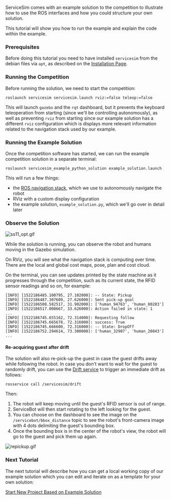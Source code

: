 ServiceSim comes with an example solution to the competition to illustrate how to use the ROS interfaces and how you could structure your own solution.

This tutorial will show you how to run the example and explain the code within the example.

### Prerequisites

Before doing this tutorial you need to have installed `servicesim` from the debian files via `apt`, as described on the [Installation Page](https://bitbucket.org/osrf/servicesim/wiki/Installation).

### Running the Competition

Before running the solution, we need to start the competition:

    roslaunch servicesim servicesim.launch rviz:=false teleop:=false

This will launch `gazebo` and the `rqt` dashboard, but it prevents the keyboard teleoperation from starting (since we'll be controlling autonomously), as well as preventing `rviz` from starting since our example solution has a different `rviz` configuration which is displays more relevant information related to the navigation stack used by our example.

### Running the Example Solution

Once the competition software has started, we can run the example competition solution in a separate terminal:

    roslaunch servicesim_example_python_solution example_solution.launch

This will run a few things:

- the [ROS navigation stack](http://wiki.ros.org/navigation), which we use to autonomously navigate the robot
- RViz with a custom display configuration
- the example solution, `example_solution.py`, which we'll go over in detail later

### Observe the Solution

![ss11_opt.gif](https://bitbucket.org/repo/gkR8znK/images/643991455-ss11_opt.gif)

While the solution is running, you can observe the robot and humans moving in the Gazebo simulation.

On RViz, you will see what the navigation stack is computing over time. There are the local and global cost maps, pose, plan and cost cloud.

On the terminal, you can see updates printed by the state machine as it progresses through the competition, such as its current state, the RFID sensor readings and so on, for example:

~~~
[INFO] [1522186485.100795, 27.102000]: -- State: Pickup
[INFO] [1522186487.307609, 27.626000]: Sent pick-up goal
[INFO] [1522186508.582517, 31.902000]: ['human_94763', 'human_80283']
[INFO] [1522186517.008667, 33.626000]: Action failed in state: 1
...
[INFO] [1522186745.655162, 72.314000]: Requesting follow
[INFO] [1522186745.665678, 72.316000]: success: True
[INFO] [1522186745.666600, 72.316000]: -- State: DropOff
[INFO] [1522186752.294614, 73.300000]: ['human_32907', 'human_20843']
...
~~~

#### Re-acquiring guest after drift

The solution will also re-pick-up the guest in case the guest drifts away while following
the robot. In case you don't want to wait for the guest to randomly drift, you can use the
[Drift service](https://bitbucket.org/osrf/servicesim/src/c67db943076feaa46cde8b594de1172ee4db7f9b/servicesim_competition/srv/Drift.srv) to trigger an immediate drift as follows:

    rosservice call /servicesim/drift

Then:

1. The robot will keep moving until the guest's RFID sensor is out of range.
1. ServiceBot will then start rotating to the left looking for the guest.
1. You can choose on the dashboard to see the image on the `/servicebot/bbox_distance`
   topic to see the robot's front-camera image with 4 dots delimiting the guest's bounding box.
1. Once the bounding box is in the center of the robot's view, the robot will go to the guest
   and pick them up again.

![repickup.gif](https://bitbucket.org/repo/gkR8znK/images/1527883351-repickup.gif)


### Next Tutorial

The next tutorial will describe how you can get a local working copy of our example solution which you can edit and iterate on as a template for your own solution:

[Start New Project Based on Example Solution](https://bitbucket.org/osrf/servicesim/wiki/Start%20New%20Project%20Based%20on%20Example%20Solution)